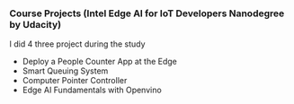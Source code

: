### Course Projects (Intel Edge AI for IoT Developers Nanodegree by Udacity)
I did 4 three project during the study
- Deploy a People Counter App at the Edge
- Smart Queuing System
- Computer Pointer Controller 
- Edge AI Fundamentals with Openvino
